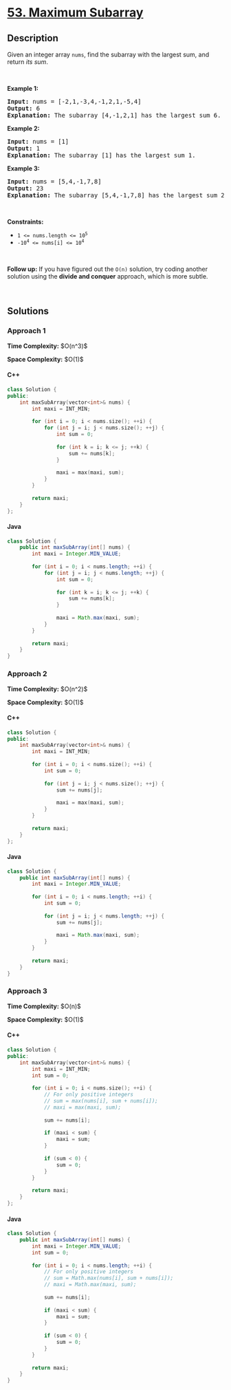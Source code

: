 # [53. Maximum Subarray](https://leetcode.com/problems/maximum-subarray)

## Description

<p>Given an integer array <code>nums</code>, find the <span data-keyword="subarray-nonempty">subarray</span> with the largest sum, and return <em>its sum</em>.</p>

<p>&nbsp;</p>
<p><strong class="example">Example 1:</strong></p>

<pre>
<strong>Input:</strong> nums = [-2,1,-3,4,-1,2,1,-5,4]
<strong>Output:</strong> 6
<strong>Explanation:</strong> The subarray [4,-1,2,1] has the largest sum 6.
</pre>

<p><strong class="example">Example 2:</strong></p>

<pre>
<strong>Input:</strong> nums = [1]
<strong>Output:</strong> 1
<strong>Explanation:</strong> The subarray [1] has the largest sum 1.
</pre>

<p><strong class="example">Example 3:</strong></p>

<pre>
<strong>Input:</strong> nums = [5,4,-1,7,8]
<strong>Output:</strong> 23
<strong>Explanation:</strong> The subarray [5,4,-1,7,8] has the largest sum 23.
</pre>

<p>&nbsp;</p>
<p><strong>Constraints:</strong></p>

<ul>
    <li><code>1 &lt;= nums.length &lt;= 10<sup>5</sup></code></li>
    <li><code>-10<sup>4</sup> &lt;= nums[i] &lt;= 10<sup>4</sup></code></li>
</ul>

<p>&nbsp;</p>
<p><strong>Follow up:</strong> If you have figured out the <code>O(n)</code> solution, try coding another solution using the <strong>divide and conquer</strong> approach, which is more subtle.</p>
<p>&nbsp;</p>

## Solutions

### **Approach 1**

<p><strong>Time Complexity:</strong> $O(n^3)$</p>
<p><strong>Space Complexity:</strong> $O(1)$</p>

<!-- tabs:start -->

#### C++

```cpp
class Solution {
public:
    int maxSubArray(vector<int>& nums) {
        int maxi = INT_MIN;
        
        for (int i = 0; i < nums.size(); ++i) {
            for (int j = i; j < nums.size(); ++j) {
                int sum = 0;
                
                for (int k = i; k <= j; ++k) {
                    sum += nums[k];
                }
                
                maxi = max(maxi, sum);
            }
        }
        
        return maxi;
    }
};
```

#### Java

```java
class Solution {
    public int maxSubArray(int[] nums) {
        int maxi = Integer.MIN_VALUE;
        
        for (int i = 0; i < nums.length; ++i) {
            for (int j = i; j < nums.length; ++j) {
                int sum = 0;
                
                for (int k = i; k <= j; ++k) {
                    sum += nums[k];
                }
                
                maxi = Math.max(maxi, sum);
            }
        }
        
        return maxi;
    }
}
```

<!-- tabs:end -->

### **Approach 2**

<p><strong>Time Complexity:</strong> $O(n^2)$</p>
<p><strong>Space Complexity:</strong> $O(1)$</p>

<!-- tabs:start -->

#### C++

```cpp
class Solution {
public:
    int maxSubArray(vector<int>& nums) {
        int maxi = INT_MIN;
        
        for (int i = 0; i < nums.size(); ++i) {
            int sum = 0;
            
            for (int j = i; j < nums.size(); ++j) {
                sum += nums[j];
                
                maxi = max(maxi, sum);
            }
        }
        
        return maxi;
    }
};
```

#### Java

```java
class Solution {
    public int maxSubArray(int[] nums) {
        int maxi = Integer.MIN_VALUE;
        
        for (int i = 0; i < nums.length; ++i) {
            int sum = 0;
            
            for (int j = i; j < nums.length; ++j) {
                sum += nums[j];
                
                maxi = Math.max(maxi, sum);
            }
        }
        
        return maxi;
    }
}
```

<!-- tabs:end -->

### **Approach 3**

<p><strong>Time Complexity:</strong> $O(n)$</p>
<p><strong>Space Complexity:</strong> $O(1)$</p>

<!-- tabs:start -->

#### C++

```cpp
class Solution {
public:
    int maxSubArray(vector<int>& nums) {
        int maxi = INT_MIN;
        int sum = 0;
        
        for (int i = 0; i < nums.size(); ++i) {
            // For only positive integers
            // sum = max(nums[i], sum + nums[i]);
            // maxi = max(maxi, sum);
            
            sum += nums[i];
            
            if (maxi < sum) {
                maxi = sum;
            }
            
            if (sum < 0) {
                sum = 0;
            }
        }
        
        return maxi;
    }
};
```

#### Java

```java
class Solution {
    public int maxSubArray(int[] nums) {
        int maxi = Integer.MIN_VALUE;
        int sum = 0;
        
        for (int i = 0; i < nums.length; ++i) {
            // For only positive integers
            // sum = Math.max(nums[i], sum + nums[i]);
            // maxi = Math.max(maxi, sum);
            
            sum += nums[i];
            
            if (maxi < sum) {
                maxi = sum;
            }
            
            if (sum < 0) {
                sum = 0;
            }
        }
        
        return maxi;
    }
}
```

<!-- tabs:end -->